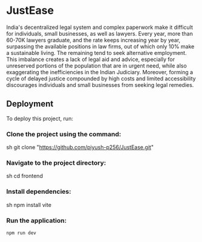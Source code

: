 # JustEase

India's decentralized legal system and complex paperwork make it difficult for individuals, small businesses, as well as lawyers. Every year, more than 60-70K lawyers graduate, and the rate keeps increasing year by year, surpassing the available positions in law firms, out of which only 10% make a sustainable living. The remaining tend to seek alternative employment. This imbalance creates a lack of legal aid and advice, especially for unreserved portions of the population that are in urgent need, while also exaggerating the inefficiencies in the Indian Judiciary. Moreover, forming a cycle of delayed justice compounded by high costs and limited accessibility discourages individuals and small businesses from seeking legal remedies.

## Deployment

To deploy this project, run:

### Clone the project using the command:
sh
git clone "https://github.com/piyush-p256/JustEase.git"


### Navigate to the project directory:
sh
cd frontend


### Install dependencies:
sh
npm install vite


### Run the application:
```sh
npm run dev

